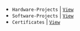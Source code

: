 - `Hardware-Projects` | [`View`](https://github.com/stars/kentlouisetonino/lists/hardware-projects)
- `Software-Projects` | [`View`](https://github.com/stars/kentlouisetonino/lists/software-projects)
- `Certificates` | [`View`](./certificate/certificate.md)

